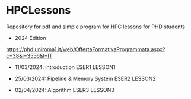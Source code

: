 # HPCLessons

Repository for pdf and simple program for HPC lessons for PHD students

* 2024 Edition

https://phd.uniroma1.it/web/OffertaFormativaProgrammata.aspx?c=38&i=3556&l=IT



* 11/03/2024: introduction
	ESER1
	LESSON1


* 25/03/2024: Pipeline & Memory System
	ESER2
	LESSON2

* 02/04/2024: Algorithm
	ESER3
	LESSON3
